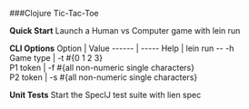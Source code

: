 ###Clojure Tic-Tac-Toe

**Quick Start**
Launch a Human vs Computer game with lein run 

**CLI Options**
Option    | Value
------    | -----
Help      | lein run -- -h  
Game type | -t #{0 1 2 3}  
P1 token  | -f #{all non-numeric single characters}  
P2 token  | -s #{all non-numeric single characters}  

**Unit Tests**
Start the SpeclJ test suite with lien spec
